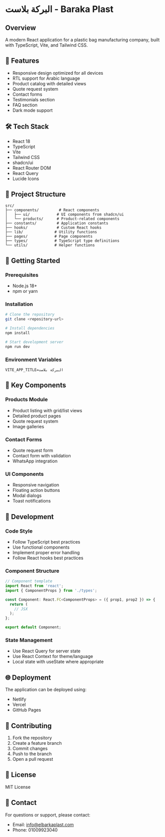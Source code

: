 # البركة بلاست - Baraka Plast

## Overview
A modern React application for a plastic bag manufacturing company, built with TypeScript, Vite, and Tailwind CSS.

## 🚀 Features
- Responsive design optimized for all devices
- RTL support for Arabic language
- Product catalog with detailed views
- Quote request system
- Contact forms
- Testimonials section
- FAQ section
- Dark mode support

## 🛠 Tech Stack
- React 18
- TypeScript
- Vite
- Tailwind CSS
- shadcn/ui
- React Router DOM
- React Query
- Lucide Icons

## 📁 Project Structure
```
src/
├── components/         # React components
│   ├── ui/            # UI components from shadcn/ui
│   └── products/      # Product-related components
├── constants/         # Application constants
├── hooks/             # Custom React hooks
├── lib/              # Utility functions
├── pages/            # Page components
├── types/            # TypeScript type definitions
└── utils/            # Helper functions
```

## 🚦 Getting Started

### Prerequisites
- Node.js 18+
- npm or yarn

### Installation
```bash
# Clone the repository
git clone <repository-url>

# Install dependencies
npm install

# Start development server
npm run dev
```

### Environment Variables
```env
VITE_APP_TITLE=البركة بلاست
```

## 📱 Key Components

### Products Module
- Product listing with grid/list views
- Detailed product pages
- Quote request system
- Image galleries

### Contact Forms
- Quote request form
- Contact form with validation
- WhatsApp integration

### UI Components
- Responsive navigation
- Floating action buttons
- Modal dialogs
- Toast notifications

## 🔧 Development

### Code Style
- Follow TypeScript best practices
- Use functional components
- Implement proper error handling
- Follow React hooks best practices

### Component Structure
```typescript
// Component template
import React from 'react';
import { ComponentProps } from './types';

const Component: React.FC<ComponentProps> = ({ prop1, prop2 }) => {
  return (
    // JSX
  );
};

export default Component;
```

### State Management
- Use React Query for server state
- Use React Context for theme/language
- Local state with useState where appropriate

## 🌐 Deployment
The application can be deployed using:
- Netlify
- Vercel
- GitHub Pages

## 📝 Contributing
1. Fork the repository
2. Create a feature branch
3. Commit changes
4. Push to the branch
5. Open a pull request

## 📜 License
MIT License

## 👥 Contact
For questions or support, please contact:
- Email: info@elbarkaplast.com
- Phone: 01009923040